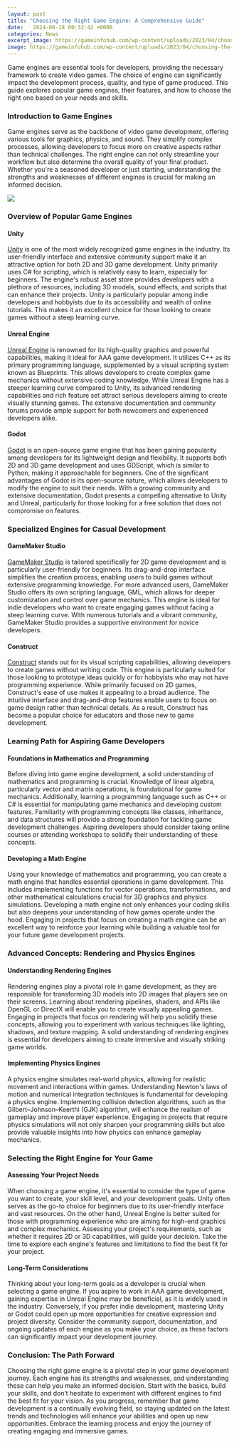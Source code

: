 ```yaml
---
layout: post
title: "Choosing the Right Game Engine: A Comprehensive Guide"
date:   2024-08-18 00:32:42 +0000
categories: News
excerpt_image: https://gameinfohub.com/wp-content/uploads/2023/04/choosing-the-right-game-engine-for-your-project-a-comprehensive-comparison-1140x570.jpg
image: https://gameinfohub.com/wp-content/uploads/2023/04/choosing-the-right-game-engine-for-your-project-a-comprehensive-comparison-1140x570.jpg
---
```


Game engines are essential tools for developers, providing the necessary framework to create video games. The choice of engine can significantly impact the development process, quality, and type of game produced. This guide explores popular game engines, their features, and how to choose the right one based on your needs and skills.
### Introduction to Game Engines
Game engines serve as the backbone of video game development, offering various tools for graphics, physics, and sound. They simplify complex processes, allowing developers to focus more on creative aspects rather than technical challenges. The right engine can not only streamline your workflow but also determine the overall quality of your final product. Whether you're a seasoned developer or just starting, understanding the strengths and weaknesses of different engines is crucial for making an informed decision.

![](https://gameinfohub.com/wp-content/uploads/2023/04/choosing-the-right-game-engine-for-your-project-a-comprehensive-comparison-1140x570.jpg)
### Overview of Popular Game Engines
#### Unity
[Unity](https://more.io.vn/en/Unity_(game_engine)) is one of the most widely recognized game engines in the industry. Its user-friendly interface and extensive community support make it an attractive option for both 2D and 3D game development. Unity primarily uses C# for scripting, which is relatively easy to learn, especially for beginners. The engine's robust asset store provides developers with a plethora of resources, including 3D models, sound effects, and scripts that can enhance their projects. Unity is particularly popular among indie developers and hobbyists due to its accessibility and wealth of online tutorials. This makes it an excellent choice for those looking to create games without a steep learning curve.
#### Unreal Engine
[Unreal Engine](https://more.io.vn/en/Unreal_Engine) is renowned for its high-quality graphics and powerful capabilities, making it ideal for AAA game development. It utilizes C++ as its primary programming language, supplemented by a visual scripting system known as Blueprints. This allows developers to create complex game mechanics without extensive coding knowledge. While Unreal Engine has a steeper learning curve compared to Unity, its advanced rendering capabilities and rich feature set attract serious developers aiming to create visually stunning games. The extensive documentation and community forums provide ample support for both newcomers and experienced developers alike.
#### Godot
[Godot](https://more.io.vn/en/Godot_(game_engine)) is an open-source game engine that has been gaining popularity among developers for its lightweight design and flexibility. It supports both 2D and 3D game development and uses GDScript, which is similar to Python, making it approachable for beginners. One of the significant advantages of Godot is its open-source nature, which allows developers to modify the engine to suit their needs. With a growing community and extensive documentation, Godot presents a compelling alternative to Unity and Unreal, particularly for those looking for a free solution that does not compromise on features.
### Specialized Engines for Casual Development
#### GameMaker Studio
[GameMaker Studio](https://more.io.vn/en/GameMaker_Studio) is tailored specifically for 2D game development and is particularly user-friendly for beginners. Its drag-and-drop interface simplifies the creation process, enabling users to build games without extensive programming knowledge. For more advanced users, GameMaker Studio offers its own scripting language, GML, which allows for deeper customization and control over game mechanics. This engine is ideal for indie developers who want to create engaging games without facing a steep learning curve. With numerous tutorials and a vibrant community, GameMaker Studio provides a supportive environment for novice developers.
#### Construct
[Construct](https://more.io.vn/en/Construct_(game_engine)) stands out for its visual scripting capabilities, allowing developers to create games without writing code. This engine is particularly suited for those looking to prototype ideas quickly or for hobbyists who may not have programming experience. While primarily focused on 2D games, Construct's ease of use makes it appealing to a broad audience. The intuitive interface and drag-and-drop features enable users to focus on game design rather than technical details. As a result, Construct has become a popular choice for educators and those new to game development.
### Learning Path for Aspiring Game Developers
#### Foundations in Mathematics and Programming
Before diving into game engine development, a solid understanding of mathematics and programming is crucial. Knowledge of linear algebra, particularly vector and matrix operations, is foundational for game mechanics. Additionally, learning a programming language such as C++ or C# is essential for manipulating game mechanics and developing custom features. Familiarity with programming concepts like classes, inheritance, and data structures will provide a strong foundation for tackling game development challenges. Aspiring developers should consider taking online courses or attending workshops to solidify their understanding of these concepts.
#### Developing a Math Engine
Using your knowledge of mathematics and programming, you can create a math engine that handles essential operations in game development. This includes implementing functions for vector operations, transformations, and other mathematical calculations crucial for 3D graphics and physics simulations. Developing a math engine not only enhances your coding skills but also deepens your understanding of how games operate under the hood. Engaging in projects that focus on creating a math engine can be an excellent way to reinforce your learning while building a valuable tool for your future game development projects.
### Advanced Concepts: Rendering and Physics Engines
#### Understanding Rendering Engines
Rendering engines play a pivotal role in game development, as they are responsible for transforming 3D models into 2D images that players see on their screens. Learning about rendering pipelines, shaders, and APIs like OpenGL or DirectX will enable you to create visually appealing games. Engaging in projects that focus on rendering will help you solidify these concepts, allowing you to experiment with various techniques like lighting, shadows, and texture mapping. A solid understanding of rendering engines is essential for developers aiming to create immersive and visually striking game worlds.
#### Implementing Physics Engines
A physics engine simulates real-world physics, allowing for realistic movement and interactions within games. Understanding Newton's laws of motion and numerical integration techniques is fundamental for developing a physics engine. Implementing collision detection algorithms, such as the Gilbert–Johnson–Keerthi (GJK) algorithm, will enhance the realism of gameplay and improve player experience. Engaging in projects that require physics simulations will not only sharpen your programming skills but also provide valuable insights into how physics can enhance gameplay mechanics.
### Selecting the Right Engine for Your Game
#### Assessing Your Project Needs
When choosing a game engine, it's essential to consider the type of game you want to create, your skill level, and your development goals. Unity often serves as the go-to choice for beginners due to its user-friendly interface and vast resources. On the other hand, Unreal Engine is better suited for those with programming experience who are aiming for high-end graphics and complex mechanics. Assessing your project's requirements, such as whether it requires 2D or 3D capabilities, will guide your decision. Take the time to explore each engine's features and limitations to find the best fit for your project.
#### Long-Term Considerations
Thinking about your long-term goals as a developer is crucial when selecting a game engine. If you aspire to work in AAA game development, gaining expertise in Unreal Engine may be beneficial, as it is widely used in the industry. Conversely, if you prefer indie development, mastering Unity or Godot could open up more opportunities for creative expression and project diversity. Consider the community support, documentation, and ongoing updates of each engine as you make your choice, as these factors can significantly impact your development journey.
### Conclusion: The Path Forward
Choosing the right game engine is a pivotal step in your game development journey. Each engine has its strengths and weaknesses, and understanding these can help you make an informed decision. Start with the basics, build your skills, and don’t hesitate to experiment with different engines to find the best fit for your vision. As you progress, remember that game development is a continually evolving field, so staying updated on the latest trends and technologies will enhance your abilities and open up new opportunities. Embrace the learning process and enjoy the journey of creating engaging and immersive games.